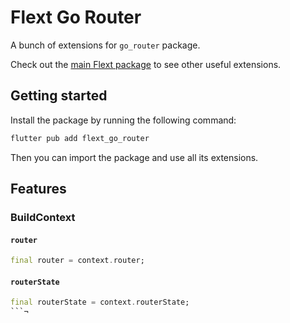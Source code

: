 # Flext Go Router

A bunch of extensions for `go_router` package.

Check out the [main Flext package](https://pub.dev/packages/flext) to see other
useful extensions.

## Getting started

Install the package by running the following command:

```bash
flutter pub add flext_go_router
```

Then you can import the package and use all its extensions.

## Features

### BuildContext

#### `router`

```dart
final router = context.router;
```

#### `routerState`

```dart
final routerState = context.routerState;
```¬

